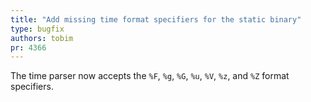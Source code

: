 ```yaml
---
title: "Add missing time format specifiers for the static binary"
type: bugfix
authors: tobim
pr: 4366
---
```


The time parser now accepts the `%F`, `%g`, `%G`, `%u`, `%V`, `%z`, and `%Z`
format specifiers.

